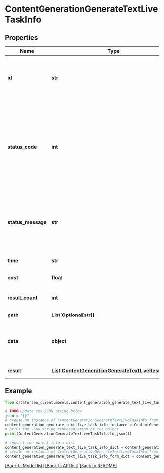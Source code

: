 # ContentGenerationGenerateTextLiveTaskInfo


## Properties

Name | Type | Description | Notes
------------ | ------------- | ------------- | -------------
**id** | **str** | task identifier unique task identifier in our system in the UUID format | [optional] 
**status_code** | **int** | status code of the task generated by DataForSEO, can be within the following range: 10000-60000 you can find the full list of the response codes here | [optional] 
**status_message** | **str** | informational message of the task you can find the full list of general informational messages here | [optional] 
**time** | **str** | execution time, seconds | [optional] 
**cost** | **float** | total tasks cost, USD | [optional] 
**result_count** | **int** | number of elements in the result array | [optional] 
**path** | **List[Optional[str]]** | URL path | [optional] 
**data** | **object** | contains the same parameters that you specified in the POST request | [optional] 
**result** | [**List[ContentGenerationGenerateTextLiveResultInfo]**](ContentGenerationGenerateTextLiveResultInfo.md) | array of results | [optional] 

## Example

```python
from dataforseo_client.models.content_generation_generate_text_live_task_info import ContentGenerationGenerateTextLiveTaskInfo

# TODO update the JSON string below
json = "{}"
# create an instance of ContentGenerationGenerateTextLiveTaskInfo from a JSON string
content_generation_generate_text_live_task_info_instance = ContentGenerationGenerateTextLiveTaskInfo.from_json(json)
# print the JSON string representation of the object
print(ContentGenerationGenerateTextLiveTaskInfo.to_json())

# convert the object into a dict
content_generation_generate_text_live_task_info_dict = content_generation_generate_text_live_task_info_instance.to_dict()
# create an instance of ContentGenerationGenerateTextLiveTaskInfo from a dict
content_generation_generate_text_live_task_info_form_dict = content_generation_generate_text_live_task_info.from_dict(content_generation_generate_text_live_task_info_dict)
```
[[Back to Model list]](../README.md#documentation-for-models) [[Back to API list]](../README.md#documentation-for-api-endpoints) [[Back to README]](../README.md)


